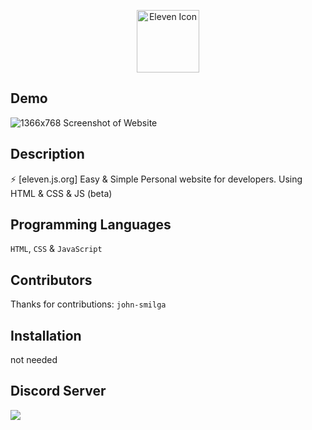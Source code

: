 <p align="center">
  <img width="100" src="https://raw.githubusercontent.com/elevenvac/elevenvac/master/Eleven_icon_higer_florence.png" alt="Eleven Icon">
</p>

## Demo
![1366x768 Screenshot of Website](https://cdn.discordapp.com/attachments/955108810672975883/974678949684736000/unknown.png "1366x768 Screenshot of Website")

## Description
⚡ [eleven.js.org] Easy & Simple Personal website for developers. Using HTML & CSS & JS (beta)

## Programming Languages
`HTML`, `CSS` & `JavaScript`

## Contributors
Thanks for contributions: `john-smilga`

## Installation
not needed

## Discord Server
<a href="https://discord.gg/uhwjhWryND"><img src="http://invidget.switchblade.xyz/uhwjhWryND"/></a>
